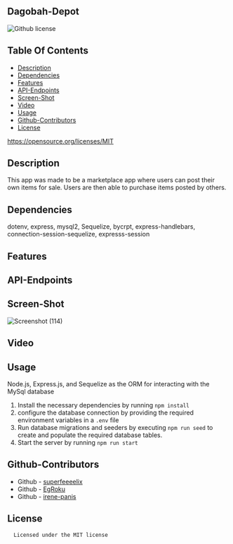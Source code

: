 ## Dagobah-Depot
  ![Github license](https://img.shields.io/badge/license-MIT-blue.svg)
  ## Table Of Contents
  * [Description](#description)
  * [Dependencies](#dependencies)
  * [Features](#features)
  * [API-Endpoints](#api-endpoints)
  * [Screen-Shot](#screen-shot)
  * [Video](#video)
  * [Usage](#usage)
  * [Github-Contributors](#github-contributors)
  * [License](#license)

  https://opensource.org/licenses/MIT
  ## Description
  This app was made to be a marketplace app where users can post their own items for sale. Users are then able to purchase items posted by others.
  ## Dependencies
  dotenv, express, mysql2, Sequelize, bycrpt, express-handlebars, connection-session-sequelize, expresss-session
  ## Features
 
  ## API-Endpoints

  ## Screen-Shot
![Screenshot (114)](https://github.com/EgRoku/Portfolio-Project/assets/125640560/a88768bf-2a17-4196-88f8-47d65a2c28e2)
  ## Video

  ## Usage
  Node.js, Express.js, and Sequelize as the ORM for interacting with the MySql database
  1. Install the necessary dependencies by running `npm install`
  2. configure the database connection by providing the required environment variables in a `.env` file
  3. Run database migrations and seeders by executing `npm run seed` to create and populate the required database tables.
  4. Start the server by running `npm run start`

  ## Github-Contributors
   * Github - [superfeeeelix](https://github.com/superfeeeelix/)
   * Github - [EgRoku](https://github.com/EgRoku)
   * Github - [irene-panis](https://github.com/irene-panis)
 

  ## License
      
      Licensed under the MIT license
